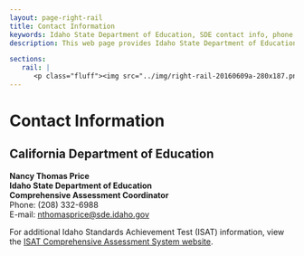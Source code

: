 ```yaml
---
layout: page-right-rail
title: Contact Information
keywords: Idaho State Department of Education, SDE contact info, phone number, e-mail
description: This web page provides Idaho State Department of Education (SDE) contact information.

sections:
   rail: |
      <p class="fluff"><img src="../img/right-rail-20160609a-280x187.png" /></p>
---
```


# Contact Information

## California Department of Education

**Nancy Thomas Price<br />
Idaho State Department of Education<br />
Comprehensive Assessment Coordinator**<br />
Phone: (208) 332-6988<br />
E-mail: <a href="mailto:nthomasprice@sde.idaho.gov ">nthomasprice@sde.idaho.gov </a>


For additional Idaho Standards Achievement Test (ISAT) information, view the [ISAT Comprehensive Assessment System website](http://sde.idaho.gov/assessment/isat-cas/isat/index.html).
